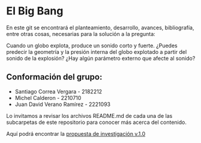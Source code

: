 # El Big Bang
En este git se encontrará el planteamiento, desarrollo, avances, bibliografía, entre otras cosas, necesarias para la solución a la pregunta:

Cuando un globo explota, produce un sonido corto y fuerte. ¿Puedes predecir la geometría y la presión interna del globo explotado a partir del sonido de la explosión? ¿Hay algún parámetro externo que afecte al sonido?

## Conformación del grupo:
- Santiago Correa Vergara - 2182212
- Michel Calderon - 2210710
- Juan David Verano Ramírez - 2221093
 
Lo invitamos a revisar los archivos README.md de cada una de las subcarpetas de este repositorio para conocer más acerca del contenido.

Aquí podrá encontrar la [propuesta de investigación v.1.0](https://www.overleaf.com/read/pvqxhqzhzsnr#880a32)
